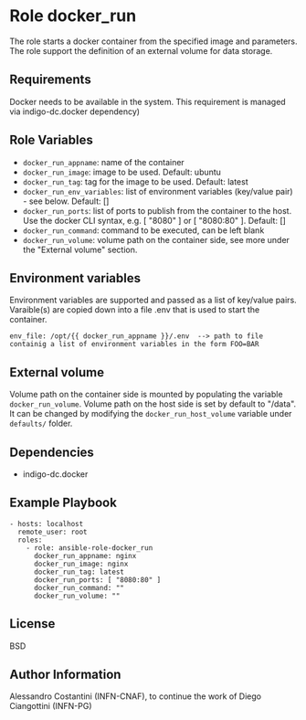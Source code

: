 Role docker_run
=========

The role starts a docker container from the specified image and parameters.
The role support the definition of an external volume for data storage.

Requirements
------------

Docker needs to be available in the system. This requirement is managed via indigo-dc.docker dependency)  

Role Variables
--------------


- `docker_run_appname`: name of the container
- `docker_run_image`: image to be used. Default: ubuntu
- `docker_run_tag`: tag for the image to be used. Default: latest
- `docker_run_env_variables`: list of environment variables (key/value pair) - see below. Default: [] 
- `docker_run_ports`: list of ports to publish from the container to the host. Use the docker CLI syntax, e.g. [ "8080" ] or [ "8080:80" ].  Default: []
- `docker_run_command`: command to be executed, can be left blank
- `docker_run_volume`: volume path on the container side, see more under the "External volume" section.

Environment variables
--------------
Environment variables are supported and passed as a list of key/value pairs.
Varaible(s) are copied down into a file .env that is used to start the container.
```
env_file: /opt/{{ docker_run_appname }}/.env  --> path to file containig a list of environment variables in the form FOO=BAR
```

External volume
--------------
Volume path on the container side is mounted by populating the variable `docker_run_volume`.
Volume path on the host side is set by default to "/data". It can be changed by modifying the `docker_run_host_volume` variable under `defaults/` folder.

Dependencies
------------

- indigo-dc.docker

Example Playbook
----------------

```
- hosts: localhost
  remote_user: root
  roles:
    - role: ansible-role-docker_run
      docker_run_appname: nginx
      docker_run_image: nginx
      docker_run_tag: latest
      docker_run_ports: [ "8080:80" ] 
      docker_run_command: ""
      docker_run_volume: ""
```


License
-------

BSD

Author Information
------------------

Alessandro Costantini (INFN-CNAF), to continue the work of Diego Ciangottini (INFN-PG)
